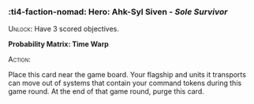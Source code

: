 ### :ti4-faction-nomad: **Hero**: Ahk-Syl Siven - _Sole Survivor_

<span style="font-variant:small-caps;">Unlock</span>: Have 3 scored objectives.

**Probability Matrix: Time Warp**

<span style="font-variant:small-caps;">Action</span>:

Place this card near the game board. 
Your flagship and units it transports can move out of systems that contain your command tokens during this game round. 
At the end of that game round, purge this card.
